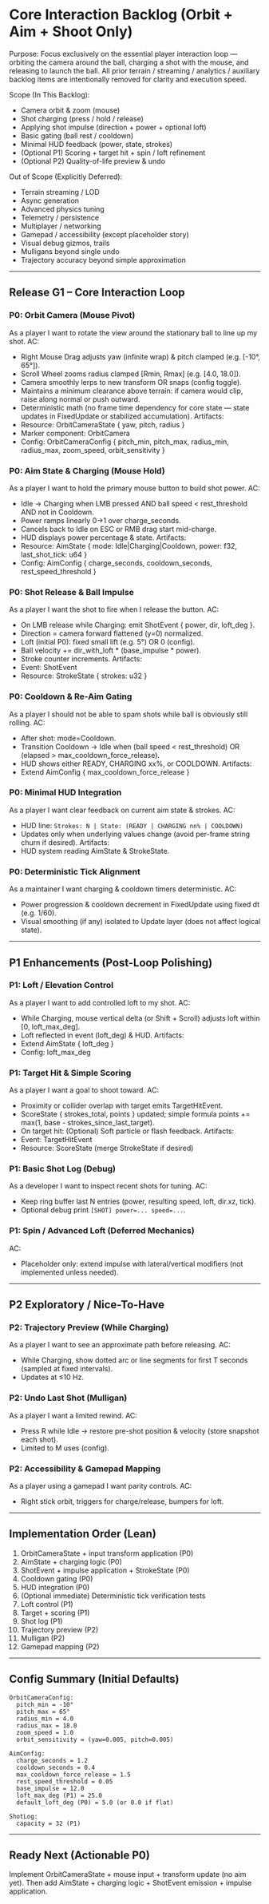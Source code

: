 # Core Interaction Backlog (Orbit + Aim + Shoot Only)

Purpose: Focus exclusively on the essential player interaction loop — orbiting the camera around the ball, charging a shot with the mouse, and releasing to launch the ball. All prior terrain / streaming / analytics / auxiliary backlog items are intentionally removed for clarity and execution speed.

Scope (In This Backlog):
- Camera orbit & zoom (mouse)
- Shot charging (press / hold / release)
- Applying shot impulse (direction + power + optional loft)
- Basic gating (ball rest / cooldown)
- Minimal HUD feedback (power, state, strokes)
- (Optional P1) Scoring + target hit + spin / loft refinement
- (Optional P2) Quality-of-life preview & undo

Out of Scope (Explicitly Deferred):
- Terrain streaming / LOD
- Async generation
- Advanced physics tuning
- Telemetry / persistence
- Multiplayer / networking
- Gamepad / accessibility (except placeholder story)
- Visual debug gizmos, trails
- Mulligans beyond single undo
- Trajectory accuracy beyond simple approximation

---

## Release G1 – Core Interaction Loop

### P0: Orbit Camera (Mouse Pivot)
As a player I want to rotate the view around the stationary ball to line up my shot.
AC:
- Right Mouse Drag adjusts yaw (infinite wrap) & pitch clamped (e.g. [-10°, 65°]).
- Scroll Wheel zooms radius clamped [Rmin, Rmax] (e.g. [4.0, 18.0]).
- Camera smoothly lerps to new transform OR snaps (config toggle).
- Maintains a minimum clearance above terrain: if camera would clip, raise along normal or push outward.
- Deterministic math (no frame time dependency for core state — state updates in FixedUpdate or stabilized accumulation).
Artifacts:
- Resource: OrbitCameraState { yaw, pitch, radius }
- Marker component: OrbitCamera
- Config: OrbitCameraConfig { pitch_min, pitch_max, radius_min, radius_max, zoom_speed, orbit_sensitivity }

### P0: Aim State & Charging (Mouse Hold)
As a player I want to hold the primary mouse button to build shot power.
AC:
- Idle → Charging when LMB pressed AND ball speed < rest_threshold AND not in Cooldown.
- Power ramps linearly 0→1 over charge_seconds.
- Cancels back to Idle on ESC or RMB drag start mid-charge.
- HUD displays power percentage & state.
Artifacts:
- Resource: AimState { mode: Idle|Charging|Cooldown, power: f32, last_shot_tick: u64 }
- Config: AimConfig { charge_seconds, cooldown_seconds, rest_speed_threshold }

### P0: Shot Release & Ball Impulse
As a player I want the shot to fire when I release the button.
AC:
- On LMB release while Charging: emit ShotEvent { power, dir, loft_deg }.
- Direction = camera forward flattened (y=0) normalized.
- Loft (initial P0): fixed small lift (e.g. 5°) OR 0 (config).
- Ball velocity += dir_with_loft * (base_impulse * power).
- Stroke counter increments.
Artifacts:
- Event: ShotEvent
- Resource: StrokeState { strokes: u32 }

### P0: Cooldown & Re-Aim Gating
As a player I should not be able to spam shots while ball is obviously still rolling.
AC:
- After shot: mode=Cooldown.
- Transition Cooldown → Idle when (ball speed < rest_threshold) OR (elapsed > max_cooldown_force_release).
- HUD shows either READY, CHARGING xx%, or COOLDOWN.
Artifacts:
- Extend AimConfig { max_cooldown_force_release }

### P0: Minimal HUD Integration
As a player I want clear feedback on current aim state & strokes.
AC:
- HUD line: `Strokes: N | State: (READY | CHARGING nn% | COOLDOWN)`
- Updates only when underlying values change (avoid per-frame string churn if desired).
Artifacts:
- HUD system reading AimState & StrokeState.

### P0: Deterministic Tick Alignment
As a maintainer I want charging & cooldown timers deterministic.
AC:
- Power progression & cooldown decrement in FixedUpdate using fixed dt (e.g. 1/60).
- Visual smoothing (if any) isolated to Update layer (does not affect logical state).

---

## P1 Enhancements (Post-Loop Polishing)

### P1: Loft / Elevation Control
As a player I want to add controlled loft to my shot.
AC:
- While Charging, mouse vertical delta (or Shift + Scroll) adjusts loft within [0, loft_max_deg].
- Loft reflected in event (loft_deg) & HUD.
Artifacts:
- Extend AimState { loft_deg }
- Config: loft_max_deg

### P1: Target Hit & Simple Scoring
As a player I want a goal to shoot toward.
AC:
- Proximity or collider overlap with target emits TargetHitEvent.
- ScoreState { strokes_total, points } updated; simple formula points += max(1, base - strokes_since_last_target).
- On target hit: (Optional) Soft particle or flash feedback.
Artifacts:
- Event: TargetHitEvent
- Resource: ScoreState (merge StrokeState if desired)

### P1: Basic Shot Log (Debug)
As a developer I want to inspect recent shots for tuning.
AC:
- Keep ring buffer last N entries (power, resulting speed, loft, dir.xz, tick).
- Optional debug print `[SHOT] power=... speed=...`.

### P1: Spin / Advanced Loft (Deferred Mechanics)
AC:
- Placeholder only: extend impulse with lateral/vertical modifiers (not implemented unless needed).

---

## P2 Exploratory / Nice-To-Have

### P2: Trajectory Preview (While Charging)
As a player I want to see an approximate path before releasing.
AC:
- While Charging, show dotted arc or line segments for first T seconds (sampled at fixed intervals).
- Updates at ≤10 Hz.

### P2: Undo Last Shot (Mulligan)
As a player I want a limited rewind.
AC:
- Press R while Idle → restore pre-shot position & velocity (store snapshot each shot).
- Limited to M uses (config).

### P2: Accessibility & Gamepad Mapping
As a player using a gamepad I want parity controls.
AC:
- Right stick orbit, triggers for charge/release, bumpers for loft.

---

## Implementation Order (Lean)

1. OrbitCameraState + input transform application (P0)
2. AimState + charging logic (P0)
3. ShotEvent + impulse application + StrokeState (P0)
4. Cooldown gating (P0)
5. HUD integration (P0)
6. (Optional immediate) Deterministic tick verification tests
7. Loft control (P1)
8. Target + scoring (P1)
9. Shot log (P1)
10. Trajectory preview (P2)
11. Mulligan (P2)
12. Gamepad mapping (P2)

---

## Config Summary (Initial Defaults)

```text
OrbitCameraConfig:
  pitch_min = -10°
  pitch_max = 65°
  radius_min = 4.0
  radius_max = 18.0
  zoom_speed = 1.0
  orbit_sensitivity = (yaw=0.005, pitch=0.005)

AimConfig:
  charge_seconds = 1.2
  cooldown_seconds = 0.4
  max_cooldown_force_release = 1.5
  rest_speed_threshold = 0.05
  base_impulse = 12.0
  loft_max_deg (P1) = 25.0
  default_loft_deg (P0) = 5.0 (or 0.0 if flat)

ShotLog:
  capacity = 32 (P1)
```

---

## Ready Next (Actionable P0)
Implement OrbitCameraState + mouse input + transform update (no aim yet).
Then add AimState + charging logic + ShotEvent emission + impulse application.
